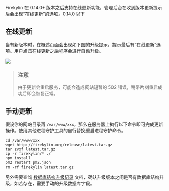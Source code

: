 Firekylin 在 0.14.0+ 版本之后支持在线更新功能，管理后台在收到版本更新提示后会出现“在线更新”的选项。0.14.0 以下

## 在线更新

当有新版本时，在概述页面会出现如下图的升级提示，提示最后有“在线更新”选项。用户点击在线更新之后程序会进行自动升级。

![](http://p0.qhimg.com/t018d65124f0b40031c.png)

> ### 注意
> 由于更新会重启服务，可能会造成网站短暂的 502 错误，稍带片刻重启成功后即会恢复正常。

## 手动更新

假设你的网站目录再 `/var/www/xxx`，那么在服务器上执行以下命令即可完成更新操作。使用其他进程守护工具的自行替换重启进程守护命令。

```shell
cd /var/www/xxx
wget http://firekylin.org/release/latest.tar.gz
tar zvxf latest.tar.gz
cp -r firekylin/* ./
npm install
pm2 restart pm2.json
rm -rf firekylin latest.tar.gz
```

另外需要查询 [数据库结构升级记录](https://github.com/75team/firekylin/wiki/数据库结构升级记录) 文档，确认升级版本之间是否有数据库结构升级，如若存在，需要手动的升级数据库字段。